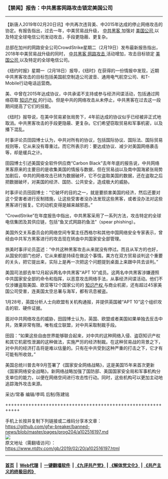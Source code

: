 ### 【禁闻】报告：中共黑客网路攻击锁定美国公司
------------------------

<div class="post_content">
 <p>
  【新唐人2019年02月20日讯】中共再次违背美、中2015年达成的停止网络攻击的协定。有报告指出，过去一年，中美贸易战升级，
  <a href="https://www.ntdtv.com/gb/中共黑客.htm">
   中共黑客
  </a>
  加强对
  <a href="https://www.ntdtv.com/gb/美国公司.htm">
   美国公司
  </a>
  以及特定全球电信公司发动攻击，手段更隐蔽、更复杂。
 </p>
 <p>
  总部在加州的网路安全公司CrowdStrike星期二（2月19日）发布最新报告指出，2018年中美贸易战升级的同时，
  <a href="https://www.ntdtv.com/gb/中共黑客.htm">
   中共黑客
  </a>
  <a href="https://www.ntdtv.com/gb/网路攻击.htm">
   网路攻击
  </a>
  活动增加，攻击目标锁定
  <a href="https://www.ntdtv.com/gb/美国公司.htm">
   美国公司
  </a>
  以及特定的全球电信公司。
 </p>
 <p>
  《纽约时报》星期一（2月18日）报导，《纽时》在获得的一份情报中发现，近期中共黑客攻击的目标包括美国航空制造公司波音、通用电气航空公司、和T-Mobile行动电话运营商。
 </p>
 <p>
  美、中曾在2015年达成协议，中共承诺不支持或参与经济间谍活动，包括通过网络窃取
  <a href="https://www.ntdtv.com/gb/知识产权.htm">
   知识产权
  </a>
  的行动。但是中共的网络攻击从未停止，中共黑客在过去这一段期间提高了它们的技能。
 </p>
 <p>
  《纽时》报导说，在美中贸易紧张局势下，4年前达成的协议似乎已经被非正式地取消。中共黑客攻击的手段更隐蔽、更复杂。它们希望窃取贸易和军事机密，以及播下混乱。
 </p>
 <p>
  时事评论员田园博士认为，中共对所有的协议，包括国际协议、国际法、国际贸易规则等，它从来没有尊重过。而它所表示的：要达成协议、减少对美国网络袭击等，却是缓兵之计。
 </p>
 <p>
  田园博士引述美国安全软件供应商“Carbon Black”去年年底的报告说，中共网络黑客原来的主要目的是收集美国的情报与数据，但在贸易战以及南中国海紧张局势加剧后，中共的网络攻击已转为数据破坏，它不仅盗取美国的数据，还在盗取之后把数据破坏，对美国的经济、国防、公共安全，造成极大的威胁。
 </p>
 <p>
  时事评论员田园博士：“它破坏的目的之一，就是要损害美国的经济，然后还要对这个受害者进行反制措施，让这些受害者没办法发现这些黑客，或者没办法对这些黑客进行报复。它的动机变得是越来越邪恶。”
 </p>
 <p>
  “CrowdStrike”在年度报告中指出，中共黑客采用了一系列方法，攻击特定的全球电信集团及其供应链，包括“鱼叉式网路钓鱼法”（spear phishing）。
 </p>
 <p>
  美国外交关系委员会的网络空间专案主任西格尔和其他中国网络安全专家表示，曾经由中共军方黑客进行的攻击现在转由中共国家安全部管理。
 </p>
 <p>
  旅美时事评论员蓝述：“中共这种黑客攻击从来就没有停过。而且从军方的也好，从国安的部门也好，它从来都是持续在做这个事情。美方在双方贸易谈判这个重要的关头，把它提出来，实际上是再一次把这个问题提到桌面上来跟中共去谈判。”
 </p>
 <p>
  美国司法部去年12月起诉两名中共黑客“APT 10”成员。这两名中共黑客涉嫌遵照中共国家安全部的命令和指挥，以恶意攻击网络手法，从事经济间谍活动。他们不仅涉嫌盗取美国、欧亚等12个国家公司的
  <a href="https://www.ntdtv.com/gb/知识产权.htm">
   知识产权
  </a>
  与商业机密，还有超过45家美国公司受害，连美国太空总署与海军，都有讯息被盗。
 </p>
 <p>
  1月28号，英国分析人士向欧盟有关机构通报，并提供英国被“APT 10”这个组织攻击的软、硬件证据。
 </p>
 <p>
  面对中共网络攻击的威胁，田园博士认为，英国、欧盟或者美国如果单独去反击中共，效果非常有限。唯有成立联盟，对中共采取制裁手段。
 </p>
 <p>
  田园：“如果这些自由世界能够联合起来，对中共的这种网络入侵、盗窃知识产权和其它机密性泄漏的这种做法，实施严厉的经济制裁。在这种贸易战的背景之下，对中共的经济打击将是难以估量的。只有在中共受到这种严重的打击之下，它才有可能有所收敛。”
 </p>
 <p>
  美国总统川普去年9月签署了《国家安全网络战略》，这是美国15年来首次更新《国家网络安全战略》。新网络战略加强了国防部、美国国家安全局和军事机构分支单位的能力，以便在网络空间进行攻击性行动。同时，这些机构可以更加主动地追踪海外攻击来源。
 </p>
 <p>
  采访/常春 编辑/李鸣 后制/陈建铭
 </p>
 <p>
 </p>
 <div class="single_ad">
 </div>
</div>

+++++++++++++++++++++++++++++++++++++++++++++++++++++++++++<br/><br/>
手机上长按并复制下列链接或二维码分享本文章：<br/>
https://github.com/gfw-breaker/banned-news/blob/master/pages/prog204/a102516197.md <br/>
<a href='https://github.com/gfw-breaker/banned-news/blob/master/pages/prog204/a102516197.md'><img src='https://github.com/gfw-breaker/banned-news/blob/master/pages/prog204/a102516197.md.png'/></a> <br/>
原文地址（需翻墙访问）：https://www.ntdtv.com/gb/2019/02/20/a102516197.html


------------------------
#### [首页](https://github.com/gfw-breaker/banned-news/blob/master/README.md) &nbsp;|&nbsp; [Web代理](https://github.com/labour-camp/helloworld) &nbsp;|&nbsp; [一键翻墙软件](https://github.com/gfw-breaker/nogfw/blob/master/README.md) &nbsp;| [《九评共产党》](https://github.com/gfw-breaker/9ping.md/blob/master/README.md#九评之一评共产党是什么) | [《解体党文化》](https://github.com/gfw-breaker/jtdwh.md/blob/master/README.md) | [《共产主义的终极目的》](https://github.com/gfw-breaker/gczydzjmd.md/blob/master/README.md)

